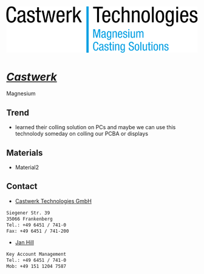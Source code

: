 # [![Castwerk](./assets/img/Castwerk.svg "Home") ](https://www.nio.com/?noredirect=)

# ***[Castwerk](https://www.nio.com/?noredirect= "Home")***

Magnesium

## Trend

- learned their colling solution on PCs and maybe we can use this technolody someday on colling our PCBA or displays

## Materials
- Material2

## Contact
- [Castwerk Technologies GmbH](mailto:info@castwerk.com) 
```
Siegener Str. 39
35066 Frankenberg
Tel.: +49 6451 / 741-0
Fax: +49 6451 / 741-200
```

- [Jan Hill](mailto:jan.hill@castwerk.com) 
```
Key Account Management
Tel.: +49 6451 / 741-0
Mob: +49 151 1204 7587
```